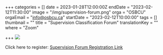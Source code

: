 +++
categories = []
date = 2023-01-28T12:00:00Z
endDate = "2023-02-12T11:30:00"
image = "/img/supervision-forum.png"
orga = "OSBCU"
orgaEmail = "info@osbcu.ca"
startDate = "2023-02-12T10:00:00"
tags = []
thumbnail = ""
title = "Supervision Classification Forum"
translationKey = ""
where = "Zoom"

+++
![](/img/supervision-forum.png)

Click here to register: [Supervision Forum Registration Link](https://us02web.zoom.us/meeting/register/tZUvdO-vrTgiHNSYGStoY8WwTYFqfAGBefQk)